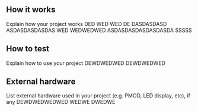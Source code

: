 <!---

This file is used to generate your project datasheet. Please fill in the information below and delete any unused
sections.

You can also include images in this folder and reference them in the markdown. Each image must be less than
512 kb in size, and the combined size of all images must be less than 1 MB.
-->

## How it works

Explain how your project works DED WED WED
DE DASDASDASD
ASDASDASDASDAS
WED WEDWEDWED 
ASDASDASDASDASDASDA
SSSSS

## How to test

Explain how to use your project
DEWDWEDWED
DEWDWEDWED

## External hardware

List external hardware used in your project (e.g. PMOD, LED display, etc), if any
DEWDWEDWEDWED
WEDWE
DWEDWE
